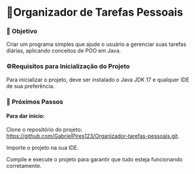  # 📝Organizador de Tarefas Pessoais
### 🎯 Objetivo
Criar um programa simples que ajude o usuário a gerenciar suas tarefas diárias, aplicando conceitos de POO em Java.

### ⚙️Requisitos para Inicialização do Projeto
Para inicializar o projeto, deve ser instalado o Java JDK 17 e qualquer IDE de sua preferência.

### 🚀 Próximos Passos
#### Para dar início:

Clone o repositório do projeto: https://github.com/GabrielPires123/Organizador-tarefas-pessoais.git.

Importe o projeto na sua IDE.

Compile e execute o projeto para garantir que tudo esteja funcionando corretamente.
